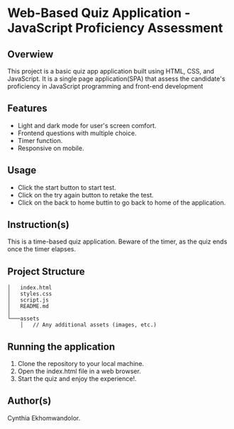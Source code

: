 # Web-Based Quiz Application - JavaScript Proficiency Assessment

## Overwiew

This project is a basic quiz app application built using HTML, CSS, and JavaScript. It is a single page application(SPA) that assess the candidate's proficiency in JavaScript programming and front-end development

## Features

- Light and dark mode for user's screen comfort.
- Frontend questions with multiple choice.
- Timer function.
- Responsive on mobile.

## Usage

- Click the start button to start test.
- Click on the try again button to retake the test.
- Click on the back to home buttin to go back to home of the application.

## Instruction(s)

This is a time-based quiz application. Beware of the timer, as the quiz ends once the timer elapses.

## Project Structure

```/project-root
│   index.html
│   styles.css
│   script.js
│   README.md
│
└───assets
    │   // Any additional assets (images, etc.)
```

## Running the application

1. Clone the repository to your local machine.
2. Open the index.html file in a web browser.
3. Start the quiz and enjoy the experience!.

## Author(s)

Cynthia Ekhomwandolor.

